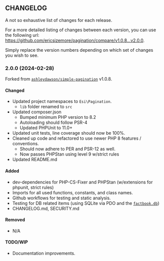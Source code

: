 ## CHANGELOG
A not so exhaustive list of changes for each release.

For a more detailed listing of changes between each version, 
you can use the following url: https://github.com/ericsizemore/pagination/compare/v1.0.8...v2.0.0. 

Simply replace the version numbers depending on which set of changes you wish to see.


### 2.0.0 (2024-02-28)

Forked from [`ashleydawson/simple-pagination`](https://github.com/AshleyDawson/SimplePagination) v1.0.8.

#### Changed

  * Updated project namespaces to `Esi\Pagination`.
    * `lib` folder renamed to `src`
  * Updated composer.json
    * Bumped minimum PHP version to 8.2
    * Autoloading should follow PSR-4
    * Updated PHPUnit to 11.0+
  * Updated unit tests, line coverage should now be 100%.
  * Cleaned up code and refactored to use newer PHP 8 features / conventions.
    * Should now adhere to PER and PSR-12 as well.
    * Now passes PHPStan using level 9 w/strict rules
  * Updated README.md

#### Added

  * dev-dependencies for PHP-CS-Fixer and PHPStan (w/extensions for phpunit, strict rules)
  * Imports for all used functions, constants, and class names.
  * Github workflows for testing and static analysis.
  * Testing for DB related items (using SQLite via PDO and the [`factbook.db`](https://github.com/factbook/factbook.sql))
  * CHANGELOG.md, SECURITY.md

#### Removed

  * N/A

#### TODO/WIP

  * Documentation improvements.